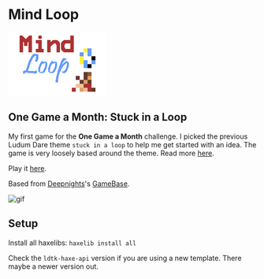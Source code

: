 # Mind Loop

![Mind Loop Banner](art/export_tiles/banner0.png)

## One Game a Month: Stuck in a Loop

My first game for the **One Game a Month** challenge. I picked the previous Ludum Dare theme `stuck in a loop` to help me get started with an idea. The game is very loosely based around the theme. Read more [here](https://lehaine.com/one-game-a-month-stuck-in-a-loop).

Play it [here](https://lehaine.com/mind-loop).

Based from [Deepnights](https://deepnight.net)'s [GameBase](https://github.com/deepnight/gameBase).


![gif](/screenshots/stuck-in-a-loop-7.gif)

## Setup

Install all haxelibs:
`haxelib install all`

Check the `ldtk-haxe-api` version if you are using a new template. There maybe a newer version out.
